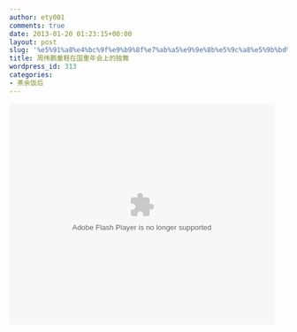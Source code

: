 ```yaml
---
author: ety001
comments: true
date: 2013-01-20 01:23:15+00:00
layout: post
slug: '%e5%91%a8%e4%bc%9f%e9%b9%8f%e7%ab%a5%e9%9e%8b%e5%9c%a8%e5%9b%bd%e9%87%8d%e5%b9%b4%e4%bc%9a%e4%b8%8a%e7%9a%84%e7%8b%ac%e8%88%9e'
title: 周伟鹏童鞋在国重年会上的独舞
wordpress_id: 313
categories:
- 茶余饭后
---
```



<embed src="http://player.youku.com/player.php/sid/XNTA0MTgxMDMy/v.swf" allowFullScreen="true" quality="high" width="480" height="400" align="middle" allowScriptAccess="always" type="application/x-shockwave-flash"></embed>

